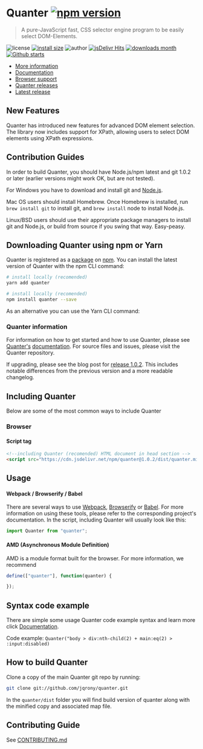 # Quanter [![npm version](https://img.shields.io/npm/v/quanter?style=flat-square)](https://www.npmjs.com/package/quanter)

> A pure-JavaScript fast, CSS selector engine program to be easily select DOM-Elements.

![license](https://img.shields.io/github/license/jqrony/quanter?style=flat-square)
[![install size](https://packagephobia.com/badge?p=quanter)](https://packagephobia.com/result?p=quanter)
![author](https://img.shields.io/badge/Author-Indian%20Modassir-%2344cc11?style=flat-square)
[![jsDelivr Hits](https://img.shields.io/jsdelivr/npm/hy/quanter?style=flat-square)](https://www.jsdelivr.com/package/npm/quanter)
[![downloads month](https://img.shields.io/npm/dt/quanter?style=flat-square)](https://www.npmjs.com/package/quanter)
[![Github starts](https://img.shields.io/github/stars/jqrony/quanter?style=flat-square)](https://github.com/jqrony/quanter)

- [More information](https://github.com/jqrony/quanter/wiki)
- [Documentation](https://github.com/jqrony/quanter/wiki)
- [Browser support](https://github.com/jqrony/quanter/wiki#browsers)
- [Quanter releases](https://github.com/jqrony/quanter/releases)
- [Latest release](https://github.com/jqrony/quanter/releases/latest)

## New Features
Quanter has introduced new features for advanced DOM element selection. The library now includes support for XPath, allowing users to select DOM elements using XPath expressions.

## Contribution Guides
In order to build Quanter, you should have Node.js/npm latest and git 1.0.2 or later (earlier versions might work OK, but are not tested).

For Windows you have to download and install git and [Node.js](https://nodejs.org/download/).

Mac OS users should install Homebrew. Once Homebrew is installed, run `brew install git` to install git, and `brew install` node to install Node.js.

Linux/BSD users should use their appropriate package managers to install git and Node.js, or build from source if you swing that way. Easy-peasy.

## Downloading Quanter using npm or Yarn
Quanter is registered as a <a href="https://www.npmjs.com/package/quanter">package</a> on <a href="https://www.npmjs.com/">npm</a>. You can install the latest version of Quanter with the npm CLI command:

```bash
# install locally (recomended)
yarn add quanter

# install locally (recomended)
npm install quanter --save
```
As an alternative you can use the Yarn CLI command:

### Quanter information
For information on how to get started and how to use Quanter, please see [Quanter's](https://github.com/jqrony/quanter) [documentation](https://github.com/jqrony/quanter/wiki). For source files and issues, please visit the Quanter repository.

If upgrading, please see the blog post for [release 1.0.2](https://github.com/jqrony/quanter/releases/tag/1.6.0). This includes notable differences from the previous version and a more readable changelog.

## Including Quanter
Below are some of the most common ways to include Quanter

### Browser
#### Script tag
```html
<!--including Quanter (recomended) HTML document in head section -->
<script src="https://cdn.jsdelivr.net/npm/quanter@1.0.2/dist/quanter.min.js"></script>
```

## Usage
#### Webpack / Browserify / Babel
There are several ways to use [Webpack](https://webpack.js.org/), [Browserify](https://browserify.org/) or [Babel](https://babeljs.io/). For more information on using these tools, please refer to the corresponding project's documentation. In the script, including Quanter will usually look like this:
```js
import Quanter from "quanter";
```

#### AMD (Asynchronous Module Definition)
AMD is a module format built for the browser. For more information, we recommend
```js
define(["quanter"], function(quanter) {

});
```

## Syntax code example
There are simple some usage Quanter code example syntax and learn more click [Documentation](https://github.com/jqrony/quanter/wiki).

Code example: `Quanter("body > div:nth-child(2) + main:eq(2) > :input:disabled)`


## How to build Quanter
Clone a copy of the main Quanter git repo by running:
```bash
git clone git://github.com/jqrony/quanter.git
```
In the `quanter/dist` folder you will find build version of quanter along with the minified copy and associated map file.

## Contributing Guide
See [CONTRIBUTING.md](https://github.com/jqrony/quanter/blob/main/CONTRIBUTING.md)